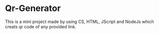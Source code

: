 # Qr-Generator
This is a mini project made by using CS, HTML, JScript and NodeJs which creats qr code of any provided link.
